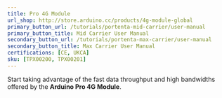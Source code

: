```yaml
---
title: Pro 4G Module
url_shop: http://store.arduino.cc/products/4g-module-global
primary_button_url: /tutorials/portenta-mid-carrier/user-manual
primary_button_title: Mid Carrier User Manual
secondary_button_url: /tutorials/portenta-max-carrier/user-manual
secondary_button_title: Max Carrier User Manual
certifications: [CE, UKCA]
sku: [TPX00200, TPX00201]
---
```


Start taking advantage of the fast data throughput and high bandwidths offered by the **Arduino Pro 4G Module**.

